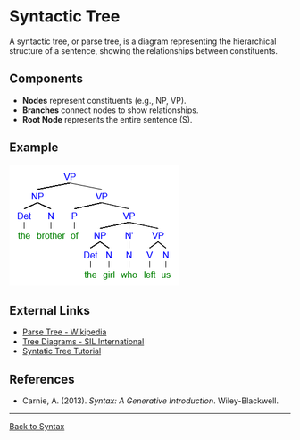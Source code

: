 # Syntactic Tree

A syntactic tree, or parse tree, is a diagram representing the hierarchical structure of a sentence, showing the relationships between constituents.

## Components

- **Nodes** represent constituents (e.g., NP, VP).
- **Branches** connect nodes to show relationships.
- **Root Node** represents the entire sentence (S).

## Example

![Syntatic Tree](../../../../assets/tree.png)


## External Links

- [Parse Tree - Wikipedia](https://en.wikipedia.org/wiki/Parse_tree)
- [Tree Diagrams - SIL International](https://glossary.sil.org/term/tree-diagram)
- [Syntatic Tree Tutorial](https://www.youtube.com/watch?app=desktop&v=CeuhQ3s-Jss)

## References

- Carnie, A. (2013). *Syntax: A Generative Introduction*. Wiley-Blackwell.

---

[Back to Syntax](../README.md)
